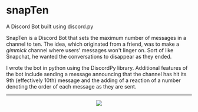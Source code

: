 # snapTen
A Discord Bot built using discord.py

SnapTen is a Discord Bot that sets the maximum number of messages in a channel to ten. The idea, which originated from a friend, was to make a _gimmick_ channel where users' messages won't linger on. Sort of like Snapchat, he wanted the conversations to disappear as they ended. 

I wrote the bot in python using the DiscordPy library. Additional features of the bot include sending a message announcing that the channel has hit its 9th (effectively 10th) message and the adding of a reaction of a number denoting the order of each message as they are sent. 

---
<p align="center">
  <img src="https://fat.gfycat.com/RedCheeryAlligatorgar.gif"> 
</p>
